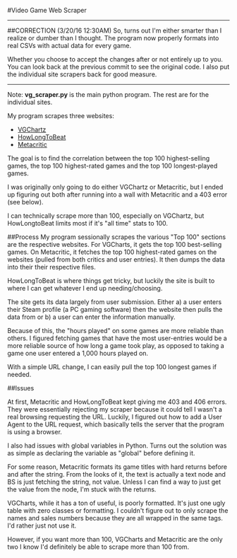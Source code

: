 #Video Game Web Scraper

* * *

##CORRECTION (3/20/16 12:30AM)
So, turns out I'm either smarter than I realize or dumber than I thought. The program now properly formats into real CSVs with actual data for every game.

Whether you choose to accept the changes after or not entirely up to you. You can look back at the previous commit to see the original code. I also put the individual site scrapers back for good measure.


* * *

Note: **vg_scraper.py** is the main python program. The rest are for the individual sites.

My program scrapes three websites:

* [VGChartz][1]
* [HowLongToBeat][2]
* [Metacritic][3]

The goal is to find the correlation between the top 100 highest-selling games, the top 100 highest-rated games and the top 100 longest-played games.

I was originally only going to do either VGChartz or Metacritic, but I ended up figuring out both after running into a wall with Metacritic and a 403 error (see below).

I can technically scrape more than 100, especially on VGChartz, but HowLongtoBeat limits most if it's "all time" stats to 100.

##Process 
My program sessionally scrapes the various "Top 100" sections are the respective websites. For VGCharts, it gets the top 100 best-selling games. On Metacritic, it fetches the top 100 highest-rated games on the websites (pulled from both critics and user entries). It then dumps the data into their their respective files.

HowLongToBeat is where things get tricky, but luckily the site is built to where I can get whatever I end up needing/choosing.

The site gets its data largely from user submission. Either a) a user enters their Steam profile (a PC gaming software) then the website then pulls the data from or b) a user can enter the information manually.

Because of this, the "hours played" on some games are more reliable than others. I figured fetching games that have the most user-entries would be a more reliable source of how long a game took play, as opposed to taking a game one user entered a 1,000 hours played on.

With a simple URL change, I can easily pull the top 100 longest games if needed.

##Issues

At first, Metacritic and HowLongToBeat kept giving me 403 and 406 errors. They were essentially rejecting my scraper because it could tell I wasn't a real browsing requesting the URL. Luckily, I figured out how to add a User Agent to the URL request, which basically tells the server that the program is using a browser.

I also had issues with global variables in Python. Turns out the solution was as simple as declaring the variable as "global" before defining it.

For some reason, Metacritic formats its game titles with hard returns before and after the string. From the looks of it, the text is actually a text node and BS is just fetching the string, not value. Unless I can find a way to just get the value from the node, I'm stuck with the returns. 

VGCharts, while it has a ton of useful, is poorly formatted. It's just one ugly table with zero classes or formatting. I couldn't figure out to only scrape the names and sales numbers because they are all wrapped in the same tags. I'd rather just not use it. 

However, if you want more than 100, VGCharts and Metacritic are the only two I know I'd definitely be able to scrape more than 100 from.


[1]:http://vgchartz.com
[2]:http://howlongtobeat.com
[3]:http://www.metacritic.com/game



